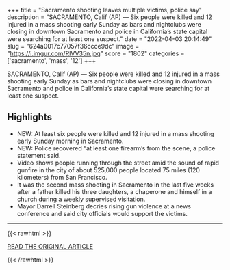 +++
title = "Sacramento shooting leaves multiple victims, police say"
description = "SACRAMENTO, Calif (AP) — Six people were killed and 12 injured in a mass shooting early Sunday as bars and nightclubs were closing in downtown Sacramento and police in California’s state capital were searching for at least one suspect."
date = "2022-04-03 20:14:49"
slug = "624a0017c77057f36ccce9dc"
image = "https://i.imgur.com/RlVV35n.jpg"
score = "1802"
categories = ['sacramento', 'mass', '12']
+++

SACRAMENTO, Calif (AP) — Six people were killed and 12 injured in a mass shooting early Sunday as bars and nightclubs were closing in downtown Sacramento and police in California’s state capital were searching for at least one suspect.

## Highlights

- NEW: At least six people were killed and 12 injured in a mass shooting early Sunday morning in Sacramento.
- NEW: Police recovered “at least one firearm’s from the scene, a police statement said.
- Video shows people running through the street amid the sound of rapid gunfire in the city of about 525,000 people located 75 miles (120 kilometers) from San Francisco.
- It was the second mass shooting in Sacramento in the last five weeks after a father killed his three daughters, a chaperone and himself in a church during a weekly supervised visitation.
- Mayor Darrell Steinberg decries rising gun violence at a news conference and said city officials would support the victims.

---

{{< rawhtml >}}
  <p class="article-category">
    <a target="_blank" href="https://apnews.com/article/media-shootings-2764e1b2b6c6ec05a58b2ae8906bf612">READ THE ORIGINAL ARTICLE</a>
  </p>
{{< /rawhtml >}}
